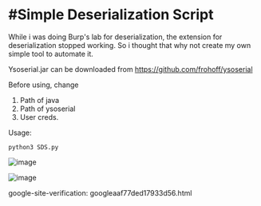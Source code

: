 
#Simple Deserialization Script
=================================================

While i was doing Burp's lab for deserialization, the extension for deserialization stopped working. So i thought that why not create my own simple tool to automate it.

Ysoserial.jar can be downloaded from https://github.com/frohoff/ysoserial

Before using, change 
1) Path of java
2) Path of ysoserial
3) User creds.


Usage:

```
python3 SDS.py

```

![image](https://user-images.githubusercontent.com/129755967/233560925-57a8feac-2c21-4a32-928c-cae671d465c2.png)

![image](https://user-images.githubusercontent.com/129755967/233561647-427a4838-f1e8-4f88-9afa-c00365f14d83.png)



google-site-verification: googleaaf77ded17933d56.html
